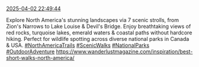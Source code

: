 [2025-04-02 22:49:44](https://mstdn.social/@hill_wanderer/114270809896730320)

Explore North America&#39;s stunning landscapes via 7 scenic strolls, from Zion&#39;s Narrows to Lake Louise &amp; Devil&#39;s Bridge. Enjoy breathtaking views of red rocks, turquoise lakes, emerald waters &amp; coastal paths without hardcore hiking. Perfect for wildlife spotting across diverse national parks in Canada &amp; USA. <a href="https://mstdn.social/tags/NorthAmericaTrails" class="mention hashtag" rel="tag">#NorthAmericaTrails</a> <a href="https://mstdn.social/tags/ScenicWalks" class="mention hashtag" rel="tag">#ScenicWalks</a> <a href="https://mstdn.social/tags/NationalParks" class="mention hashtag" rel="tag">#NationalParks</a> <a href="https://mstdn.social/tags/OutdoorAdventure" class="mention hashtag" rel="tag">#OutdoorAdventure</a> <a href="https://www.wanderlustmagazine.com/inspiration/best-short-walks-north-america/" target="_blank" rel="nofollow noopener noreferrer" translate="no">https://www.wanderlustmagazine.com/inspiration/best-short-walks-north-america/</a>